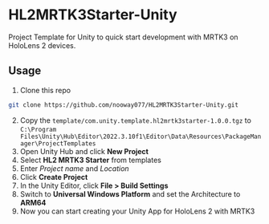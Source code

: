 # HL2MRTK3Starter-Unity
Project Template for Unity to quick start development with MRTK3 on HoloLens 2 devices.

## Usage

1. Clone this repo
```zsh
git clone https://github.com/nooway077/HL2MRTK3Starter-Unity.git
```
2. Copy the `template/com.unity.template.hl2mrtk3starter-1.0.0.tgz` to `C:\Program Files\Unity\Hub\Editor\2022.3.10f1\Editor\Data\Resources\PackageManager\ProjectTemplates`
3. Open Unity Hub and click **New Project**
4. Select **HL2 MRTK3 Starter** from templates
5. Enter *Project name* and *Location*
6. Click **Create Project**
7. In the Unity Editor, click **File > Build Settings**
8. Switch to **Universal Windows Platform** and set the Architecture to **ARM64**
9. Now you can start creating your Unity App for HoloLens 2 with MRTK3
